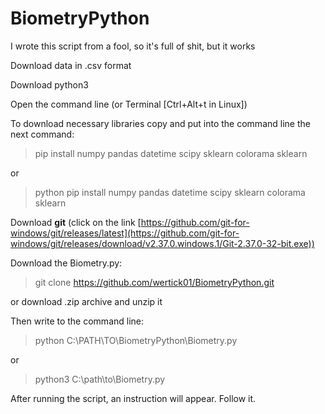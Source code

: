 # BiometryPython

I wrote this script from a fool, so it's full of shit, but it works

Download data in .csv format


Download python3 


Open the command line (or Terminal [Ctrl+Alt+t in Linux])


To download necessary libraries copy and put into the command line the next command:

> pip install numpy pandas datetime scipy sklearn colorama sklearn 

or 

> python pip install numpy pandas datetime scipy sklearn colorama sklearn


Download **git** (click on the link [https://github.com/git-for-windows/git/releases/latest](https://github.com/git-for-windows/git/releases/download/v2.37.0.windows.1/Git-2.37.0-32-bit.exe))


Download the Biometry.py:

> git clone https://github.com/wertick01/BiometryPython.git

or download .zip archive and unzip it


Then write to the command line:

> python C:\PATH\TO\BiometryPython\Biometry.py 

or

> python3 C:\path\to\Biometry.py


After running the script, an instruction will appear. Follow it.

